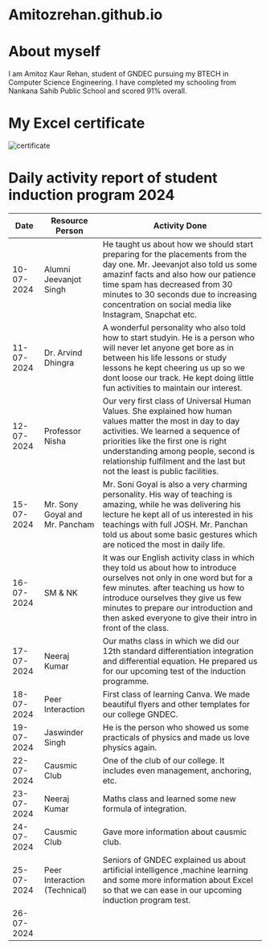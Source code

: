 # Amitozrehan.github.io
# About myself
I am Amitoz Kaur Rehan, student of GNDEC pursuing my BTECH in Computer Science Engineering. I have completed my schooling from Nankana Sahib Public School and scored 91% overall.
# My Excel certificate
![certificate](AmmyRehan.png)

# Daily activity report of student induction program 2024
| Date | Resource Person | Activity Done |
| ----------- | ----------- | --------- |
| 10-07-2024 | Alumni Jeevanjot Singh | He taught us about how we should start preparing for the placements from the day one. Mr. Jeevanjot also told us some amazinf facts and also how our patience time spam has decreased from 30 minutes to 30 seconds due to increasing concentration on social media like Instagram, Snapchat etc. 
| 11-07-2024 | Dr. Arvind Dhingra | A wonderful personality who also told how to start studyin. He is a person who will never let anyone get bore as in between his life lessons or study lessons he kept cheering us up so we dont loose our track. He kept doing little fun activities to maintain our interest. |
| 12-07-2024 | Professor Nisha | Our very first class of Universal Human Values. She explained how human values matter the most in day to day activities. We learned a sequence of priorities like the first one is right understanding among people, second is relationship fulfilment and the last but not the least is public facilities. |
| 15-07-2024 | Mr. Sony Goyal and Mr. Pancham | Mr. Soni Goyal is also a very charming personality. His way of teaching is amazing, while he was delivering his lecture he kept all of us interested in his teachings with full JOSH. Mr. Panchan told us about some basic gestures which are noticed the most in daily life. |
| 16-07-2024 | SM & NK | It was our English activity class in which they told us about how to introduce ourselves not only in one word but for a few minutes. after teaching us how to introduce ourselves they give us few minutes to prepare our introduction and then asked everyone to give their intro in front of the class. |
| 17-07-2024 | Neeraj Kumar | Our maths class in which we did our 12th standard differentiation integration and differential equation. He prepared us for our upcoming test of the induction programme. |
| 18-07-2024 | Peer Interaction | First class of learning Canva. We made beautiful flyers and other templates for our college GNDEC. |
| 19-07-2024 | Jaswinder Singh | He is the person who showed us some practicals of physics and made us love physics again. |
| 22-07-2024 | Causmic Club | One of the club of our college. It includes even management, anchoring, etc. |
| 23-07-2024 | Neeraj Kumar | Maths class and learned some new formula of integration. |
| 24-07-2024 | Causmic Club | Gave more information about causmic club. |
| 25-07-2024 | Peer Interaction (Technical) | Seniors of GNDEC explained us about artificial intelligence ,machine learning and some more information about Excel so that we can ease in our upcoming induction program test. |
| 26-07-2024 | 
